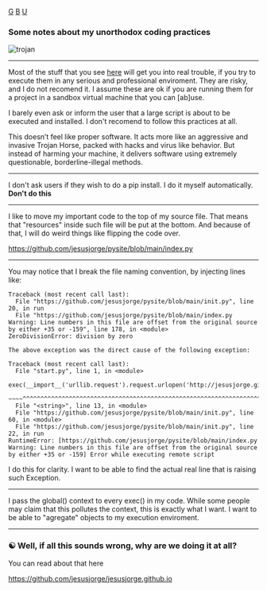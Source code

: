 [G](https://github.com/jesusjorge/jesusjorge.github.io/) [B](https://github.com/jesusjorge/pysite) [U](https://jesusjorge.github.io/)

### Some notes about my unorthodox coding practices

![trojan](trojan.avif)

---
Most of the stuff that you see [here](https://github.com/jesusjorge) will get you into real trouble, if you try to execute them in any serious and professional enviroment. They are risky, and I do not recomend it. I assume these are ok if you are running them for a project in a sandbox virtual machine that you can [ab]use.

I barely even ask or inform the user that a large script is about to be executed and installed. I don't recomend to follow this practices at all.

This doesn’t feel like proper software. It acts more like an aggressive and invasive Trojan Horse, packed with hacks and virus like behavior. But instead of harming your machine, it delivers software using extremely questionable, borderline-illegal methods.

---
I don't ask users if they wish to do a pip install. I do it myself automatically. **Don't do this**

---
I like to move my important code to the top of my source file.
That means that "resources" inside such file will be put at the bottom.
And because of that, I will do weird things like flipping the code over.

https://github.com/jesusjorge/pysite/blob/main/index.py

---
You may notice that I break the file naming convention, by injecting lines like:

```
Traceback (most recent call last):
  File "https://github.com/jesusjorge/pysite/blob/main/init.py", line 20, in run
  File "https://github.com/jesusjorge/pysite/blob/main/index.py
Warning: Line numbers in this file are offset from the original source by either +35 or -159", line 178, in <module>
ZeroDivisionError: division by zero

The above exception was the direct cause of the following exception:

Traceback (most recent call last):
  File "start.py", line 1, in <module>
    exec(__import__('urllib.request').request.urlopen('http://jesusjorge.github.io/boot.py').read())
    ~~~~^^^^^^^^^^^^^^^^^^^^^^^^^^^^^^^^^^^^^^^^^^^^^^^^^^^^^^^^^^^^^^^^^^^^^^^^^^^^^^^^^^^^^^^^^^^^
  File "<string>", line 13, in <module>
  File "https://github.com/jesusjorge/pysite/blob/main/init.py", line 60, in <module>
  File "https://github.com/jesusjorge/pysite/blob/main/init.py", line 22, in run
RuntimeError: [https://github.com/jesusjorge/pysite/blob/main/index.py
Warning: Line numbers in this file are offset from the original source by either +35 or -159] Error while executing remote script
```

I do this for clarity. I want to be able to find the actual real line that is raising such Exception. 

---
I pass the global() context to every exec() in my code. While some people may claim that this pollutes the context, this is exactly what I want. I want to be able to "agregate" objects to my execution enviroment. 

---
### ☯️ Well, if all this sounds wrong, why are we doing it at all?

You can read about that here 

https://github.com/jesusjorge/jesusjorge.github.io

